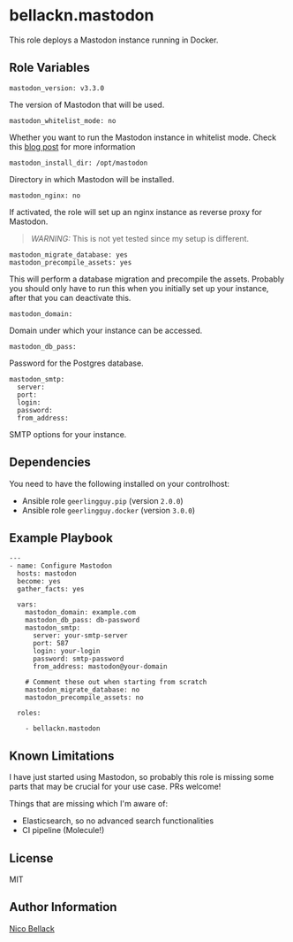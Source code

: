 bellackn.mastodon
=================

This role deploys a Mastodon instance running in Docker.

Role Variables
--------------

    mastodon_version: v3.3.0

The version of Mastodon that will be used.

    mastodon_whitelist_mode: no

Whether you want to run the Mastodon instance in whitelist mode. Check this [blog post][1] for more information

    mastodon_install_dir: /opt/mastodon

Directory in which Mastodon will be installed.

    mastodon_nginx: no

If activated, the role will set up an nginx instance as reverse proxy for Mastodon.
> *WARNING:* This is not yet tested since my setup is different. 

    mastodon_migrate_database: yes
    mastodon_precompile_assets: yes

This will perform a database migration and precompile the assets. Probably you should only have to run this when you 
initially set up your instance, after that you can deactivate this.

    mastodon_domain:

Domain under which your instance can be accessed.

    mastodon_db_pass:

Password for the Postgres database.

    mastodon_smtp:
      server:
      port:
      login:
      password:
      from_address:

SMTP options for your instance.

Dependencies
------------

You need to have the following installed on your controlhost:
* Ansible role `geerlingguy.pip` (version `2.0.0`)
* Ansible role `geerlingguy.docker` (version `3.0.0`)

Example Playbook
----------------

    ---
    - name: Configure Mastodon
      hosts: mastodon
      become: yes
      gather_facts: yes
    
      vars:
        mastodon_domain: example.com
        mastodon_db_pass: db-password
        mastodon_smtp:
          server: your-smtp-server
          port: 587
          login: your-login
          password: smtp-password
          from_address: mastodon@your-domain

        # Comment these out when starting from scratch
        mastodon_migrate_database: no
        mastodon_precompile_assets: no
    
      roles:
    
        - bellackn.mastodon

Known Limitations
-----------------

I have just started using Mastodon, so probably this role is missing some parts that may be crucial for your use case.
PRs welcome!

Things that are missing which I'm aware of:
* Elasticsearch, so no advanced search functionalities
* CI pipeline (Molecule!)

License
-------

MIT

Author Information
------------------

[Nico Bellack](mailto:bellack.n@gmail.com)

[1]:https://blog.joinmastodon.org/2019/10/mastodon-3.0-in-depth/#Whitelist%20mode

